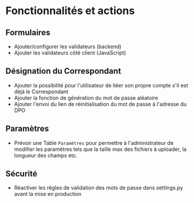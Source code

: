 # Fonctionnalités et actions

## Formulaires

- Ajouter/configurer les validateurs (backend)
- Ajouter les validateurs côté client (JavaScript)

## Désignation du Correspondant

- Ajouter la possibilité pour l'utilisateur de liéer son propre compte s'il est déjà le Correspondant
- Ajouter la fonction de génération du mot de passe aléatoire
- Ajouter l'envoi du lien de réinitialisation du mot de passe à l'adresse du DPO

## Paramètres

- Prévoir une Table `Paramètres` pour permettre à l'administrateur de modifier les paramètres tels que la taille max des fichiers à uploader, la longueur des champs etc.

## Sécurité

- Réactiver les règles de validation des mots de passe dans settings.py avant la mise en production
